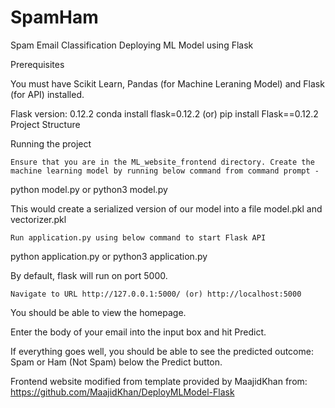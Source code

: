 # SpamHam

Spam Email Classification
Deploying ML Model using Flask

Prerequisites

You must have Scikit Learn, Pandas (for Machine Leraning Model) and Flask (for API) installed.

Flask version: 0.12.2 conda install flask=0.12.2 (or) pip install Flask==0.12.2
Project Structure

Running the project

    Ensure that you are in the ML_website_frontend directory. Create the machine learning model by running below command from command prompt -

python model.py or python3 model.py

This would create a serialized version of our model into a file model.pkl and vectorizer.pkl

    Run application.py using below command to start Flask API

python application.py or python3 application.py

By default, flask will run on port 5000.

    Navigate to URL http://127.0.0.1:5000/ (or) http://localhost:5000

You should be able to view the homepage.

Enter the body of your email into the input box and hit Predict.

If everything goes well, you should be able to see the predicted outcome: Spam or Ham (Not Spam) below the Predict button.

Frontend website modified from template provided by MaajidKhan from: https://github.com/MaajidKhan/DeployMLModel-Flask
